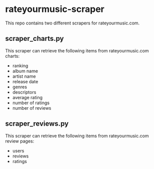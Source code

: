 # rateyourmusic-scraper

This repo contains two different scrapers for rateyourmusic.com.

## scraper_charts.py

This scraper can retrieve the following items from rateyourmusic.com charts:
* ranking
* album name
* artist name
* release date
* genres
* descriptors
* average rating
* number of ratings
* number of reviews

## scraper_reviews.py

This scraper can retrieve the following items from rateyourmusic.com review pages:
* users
* reviews
* ratings
